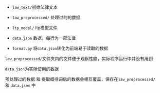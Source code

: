 

- `law_text/`初始法律文本

- `law_preprocessed/` 处理过的的数据

- `ltp_model/` ltp模型文件
- `data.json` 数据，每行为一部法律
- `format.py` 将`data.json`转化为前端易于读取的数据



`law_preprocessed/`文件夹内的文件便于观察性能，实际程序运行中并没有用到

`data.json`为实际使用的数据

预处理过的数据 和 提取概括词后的数据会相互覆盖，保存在`law_preprocessed/` 和 `data.json` 中



